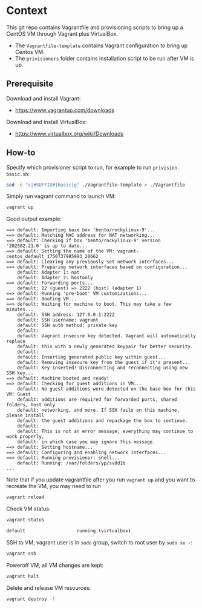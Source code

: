 # Context
This git repo contains Vagrantfile and provisioning scripts to bring up a CentOS
VM through Vagrant plus VirtualBox.

- The `Vagrantfile-template` contains Vagrant configuration to bring up Centos VM.
- The `privisioners` folder contains installation script to be run after VM is up.

## Prerequisite
Download and install Vagrant:
- https://www.vagrantup.com/downloads

Download and install VirtualBox:
- https://www.virtualbox.org/wiki/Downloads

## How-to
Specify which provisioner script to run, for example to run `privision-basic.sh`:
```bash
sed -e "s|#SUFFIX#|basic|g" ./Vagrantfile-template > ./Vagrantfile
```
Simply run vagrant command to launch VM:
```bash
vagrant up
```
Good output example:
```
==> default: Importing base box 'bento/rockylinux-9'...
==> default: Matching MAC address for NAT networking...
==> default: Checking if box 'bento/rockylinux-9' version '202502.21.0' is up to date...
==> default: Setting the name of the VM: vagrant-centos_default_1750737985993_20662
==> default: Clearing any previously set network interfaces...
==> default: Preparing network interfaces based on configuration...
    default: Adapter 1: nat
    default: Adapter 2: hostonly
==> default: Forwarding ports...
    default: 22 (guest) => 2222 (host) (adapter 1)
==> default: Running 'pre-boot' VM customizations...
==> default: Booting VM...
==> default: Waiting for machine to boot. This may take a few minutes...
    default: SSH address: 127.0.0.1:2222
    default: SSH username: vagrant
    default: SSH auth method: private key
    default:
    default: Vagrant insecure key detected. Vagrant will automatically replace
    default: this with a newly generated keypair for better security.
    default:
    default: Inserting generated public key within guest...
    default: Removing insecure key from the guest if it's present...
    default: Key inserted! Disconnecting and reconnecting using new SSH key...
==> default: Machine booted and ready!
==> default: Checking for guest additions in VM...
    default: No guest additions were detected on the base box for this VM! Guest
    default: additions are required for forwarded ports, shared folders, host only
    default: networking, and more. If SSH fails on this machine, please install
    default: the guest additions and repackage the box to continue.
    default:
    default: This is not an error message; everything may continue to work properly,
    default: in which case you may ignore this message.
==> default: Setting hostname...
==> default: Configuring and enabling network interfaces...
==> default: Running provisioner: shell...
    default: Running: /var/folders/yp/sv8d1b
...
```

Note that if you update vagrantfile after you run `vagrant up` and you want to
recreate the VM, you may need to run
```bash
vagrant reload
```

Check VM status:
```bash
vagrant status

default                   running (virtualbox)
```

SSH to VM, vagrant user is in `sudo` group, switch to root user by `sudo su -`:
```bash
vagrant ssh
```

Poweroff VM, all VM changes are kept:
```bash
vagrant halt
```

Delete and release VM resources:
```bash
vagrant destroy -f
```
